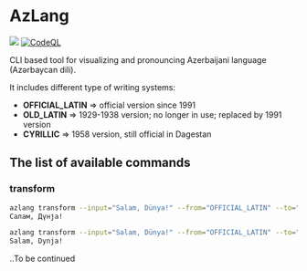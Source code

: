 # AzLang

[![](https://img.shields.io/static/v1?label=Sponsor&message=%E2%9D%A4&logo=GitHub&color=%23fe8e86)](https://github.com/sponsors/eminmuhammadi)
[![CodeQL](https://github.com/eminmuhammadi/azlang/actions/workflows/codeql-analysis.yml/badge.svg)](https://github.com/eminmuhammadi/azlang/actions/workflows/codeql-analysis.yml)

CLI based tool for visualizing and pronouncing Azerbaijani language (Azərbaycan dili).

It includes different type of writing systems:

- **OFFICIAL_LATIN** => official version since 1991
- **OLD_LATIN** => 1929-1938 version; no longer in use; replaced by 1991 version
- **CYRILLIC** => 1958 version, still official in Dagestan

## The list of available commands

### transform

```bash
azlang transform --input="Salam, Dünya!" --from="OFFICIAL_LATIN" --to="CYRILLIC"
Салам, Дүнја!
```

```bash
azlang transform --input="Salam, Dünya!" --from="OFFICIAL_LATIN" --to="OLD_LATIN"
Salam, Dynja!
```

..To be continued
